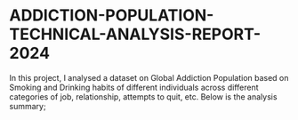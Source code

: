 # ADDICTION-POPULATION-TECHNICAL-ANALYSIS-REPORT-2024
In this project, I analysed a dataset on Global Addiction Population based on Smoking and Drinking habits of different individuals across different categories of job, relationship, attempts to quit, etc. Below is the analysis summary;
